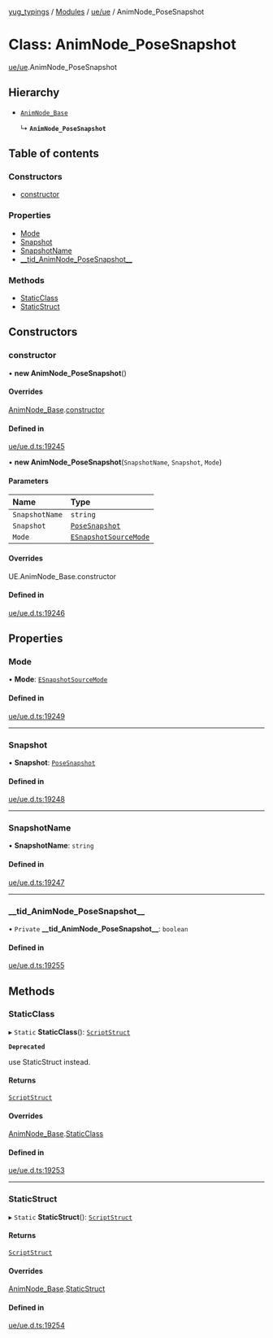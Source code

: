 [yug_typings](../README.md) / [Modules](../modules.md) / [ue/ue](../modules/ue_ue.md) / AnimNode\_PoseSnapshot

# Class: AnimNode\_PoseSnapshot

[ue/ue](../modules/ue_ue.md).AnimNode_PoseSnapshot

## Hierarchy

- [`AnimNode_Base`](ue_ue.AnimNode_Base.md)

  ↳ **`AnimNode_PoseSnapshot`**

## Table of contents

### Constructors

- [constructor](ue_ue.AnimNode_PoseSnapshot.md#constructor)

### Properties

- [Mode](ue_ue.AnimNode_PoseSnapshot.md#mode)
- [Snapshot](ue_ue.AnimNode_PoseSnapshot.md#snapshot)
- [SnapshotName](ue_ue.AnimNode_PoseSnapshot.md#snapshotname)
- [\_\_tid\_AnimNode\_PoseSnapshot\_\_](ue_ue.AnimNode_PoseSnapshot.md#__tid_animnode_posesnapshot__)

### Methods

- [StaticClass](ue_ue.AnimNode_PoseSnapshot.md#staticclass)
- [StaticStruct](ue_ue.AnimNode_PoseSnapshot.md#staticstruct)

## Constructors

### constructor

• **new AnimNode_PoseSnapshot**()

#### Overrides

[AnimNode_Base](ue_ue.AnimNode_Base.md).[constructor](ue_ue.AnimNode_Base.md#constructor)

#### Defined in

[ue/ue.d.ts:19245](https://github.com/YugMetaverse/yug_typings/blob/b7d9b19/ue/ue.d.ts#L19245)

• **new AnimNode_PoseSnapshot**(`SnapshotName`, `Snapshot`, `Mode`)

#### Parameters

| Name | Type |
| :------ | :------ |
| `SnapshotName` | `string` |
| `Snapshot` | [`PoseSnapshot`](ue_ue.PoseSnapshot.md) |
| `Mode` | [`ESnapshotSourceMode`](../enums/ue_ue.ESnapshotSourceMode.md) |

#### Overrides

UE.AnimNode\_Base.constructor

#### Defined in

[ue/ue.d.ts:19246](https://github.com/YugMetaverse/yug_typings/blob/b7d9b19/ue/ue.d.ts#L19246)

## Properties

### Mode

• **Mode**: [`ESnapshotSourceMode`](../enums/ue_ue.ESnapshotSourceMode.md)

#### Defined in

[ue/ue.d.ts:19249](https://github.com/YugMetaverse/yug_typings/blob/b7d9b19/ue/ue.d.ts#L19249)

___

### Snapshot

• **Snapshot**: [`PoseSnapshot`](ue_ue.PoseSnapshot.md)

#### Defined in

[ue/ue.d.ts:19248](https://github.com/YugMetaverse/yug_typings/blob/b7d9b19/ue/ue.d.ts#L19248)

___

### SnapshotName

• **SnapshotName**: `string`

#### Defined in

[ue/ue.d.ts:19247](https://github.com/YugMetaverse/yug_typings/blob/b7d9b19/ue/ue.d.ts#L19247)

___

### \_\_tid\_AnimNode\_PoseSnapshot\_\_

• `Private` **\_\_tid\_AnimNode\_PoseSnapshot\_\_**: `boolean`

#### Defined in

[ue/ue.d.ts:19255](https://github.com/YugMetaverse/yug_typings/blob/b7d9b19/ue/ue.d.ts#L19255)

## Methods

### StaticClass

▸ `Static` **StaticClass**(): [`ScriptStruct`](ue_ue.ScriptStruct.md)

**`Deprecated`**

use StaticStruct instead.

#### Returns

[`ScriptStruct`](ue_ue.ScriptStruct.md)

#### Overrides

[AnimNode_Base](ue_ue.AnimNode_Base.md).[StaticClass](ue_ue.AnimNode_Base.md#staticclass)

#### Defined in

[ue/ue.d.ts:19253](https://github.com/YugMetaverse/yug_typings/blob/b7d9b19/ue/ue.d.ts#L19253)

___

### StaticStruct

▸ `Static` **StaticStruct**(): [`ScriptStruct`](ue_ue.ScriptStruct.md)

#### Returns

[`ScriptStruct`](ue_ue.ScriptStruct.md)

#### Overrides

[AnimNode_Base](ue_ue.AnimNode_Base.md).[StaticStruct](ue_ue.AnimNode_Base.md#staticstruct)

#### Defined in

[ue/ue.d.ts:19254](https://github.com/YugMetaverse/yug_typings/blob/b7d9b19/ue/ue.d.ts#L19254)
